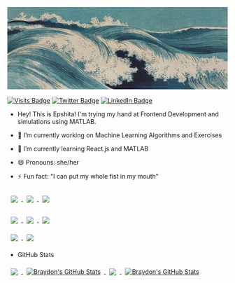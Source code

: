 ![Epshita's GitHub Banner](./banner.jpg)

[![Visits Badge](https://badges.pufler.dev/visits/docilefiasco/docilefiasco)](https://github.com/docilefiasco/)
[![Twitter Badge](https://img.shields.io/badge/Twitter-Profile-informational?style=flat&logo=twitter&logoColor=white&color=1CA2F1)](https://twitter.com/docilefiasco)
[![LinkedIn Badge](https://img.shields.io/badge/LinkedIn-Profile-informational?style=flat&logo=linkedin&logoColor=white&color=0D76A8)](https://www.linkedin.com/in/epshita-chakravarty/)


- Hey! This is Epshita! I'm trying my hand at Frontend Development and simulations using MATLAB.

- 🔭 I’m currently working on Machine Learning Algorithms and Exercises 
- 🌱 I’m currently learning React.js and MATLAB
- 😄 Pronouns: she/her
- ⚡ Fun fact: "I can put my whole fist in my mouth"


<a href="https://github.com/docilefiasco/portfolio">
  <img align="center" style="margin:1rem 0.5rem" src="https://github-readme-stats.vercel.app/api/pin/?username=docilefiasco&repo=portfolio&title_color=ffffff&text_color=c9cacc&icon_color=4AB197&bg_color=1A2B34" />
</a>



<a href="https://github.com/docilefiasco/image-processing">
  <img align="center" style="margin:0.5rem" src="https://github-readme-stats.vercel.app/api/pin/?username=docilefiasco&repo=image-processing&title_color=ffffff&text_color=c9cacc&icon_color=4AB197&bg_color=1A2B34" />
</a>

<a href="https://github.com/braydoncoyer/tailwindcss-v2-dark-mode-template">
  <img align="center" style="margin:1rem 0.5rem" src="https://github-readme-stats.vercel.app/api/pin/?username=braydoncoyer&repo=tailwindcss-v2-dark-mode-template&title_color=ffffff&text_color=c9cacc&icon_color=4AB197&bg_color=1A2B34" />
</a>

<br>

<a href="https://github.com/braydoncoyer/ng-limeade">
  <img align="center" style="margin:0.5rem" src="https://github-readme-stats.vercel.app/api/pin/?username=braydoncoyer&repo=ng-limeade&title_color=ffffff&text_color=c9cacc&icon_color=4AB197&bg_color=1A2B34" />
</a>

<a href="https://github.com/braydoncoyer/officeapi">
  <img align="center" style="margin:0.5rem" src="https://github-readme-stats.vercel.app/api/pin/?username=braydoncoyer&repo=officeapi&title_color=ffffff&text_color=c9cacc&icon_color=4AB197&bg_color=1A2B34" />
</a>

<a href="https://github.com/braydoncoyer/tailwindcss-v2-dark-mode-template">
  <img align="center" style="margin:1rem 0.5rem" src="https://github-readme-stats.vercel.app/api/pin/?username=braydoncoyer&repo=tailwindcss-v2-dark-mode-template&title_color=ffffff&text_color=c9cacc&icon_color=4AB197&bg_color=1A2B34" />
</a>

<br>

<a href="https://github.com/braydoncoyer/ng-limeade">
  <img align="center" style="margin:0.5rem" src="https://github-readme-stats.vercel.app/api/pin/?username=braydoncoyer&repo=ng-limeade&title_color=ffffff&text_color=c9cacc&icon_color=4AB197&bg_color=1A2B34" />
</a>

<a href="https://github.com/braydoncoyer/officeapi">
  <img align="center" style="margin:0.5rem" src="https://github-readme-stats.vercel.app/api/pin/?username=braydoncoyer&repo=officeapi&title_color=ffffff&text_color=c9cacc&icon_color=4AB197&bg_color=1A2B34" />
</a>

- GitHub Stats 

<a href="https://github.com/docilefiasco">
  <img align="center" style="margin:0.5rem" src="https://github-readme-stats.vercel.app/api/top-langs/?username=docilefiasco&hide=html,css&title_color=ffffff&text_color=c9cacc&icon_color=4AB197&bg_color=1A2B34" />
</a>

<a href="https://github.com/docilefiasco">
  <img align="center" style="margin:0.5rem" src="https://github-readme-stats.vercel.app/api?username=docilefiasco&show_icons=true&line_height=27&count_private=true&title_color=ffffff&text_color=c9cacc&icon_color=4AB097&bg_color=1A2B34" alt="Braydon's GitHub Stats" />
</a>

<a href="https://github.com/docilefiasco">
  <img align="center" style="margin:0.5rem" src="https://github-readme-stats.vercel.app/api/top-langs/?username=docilefiasco&hide=html,css&title_color=ffffff&text_color=c9cacc&icon_color=4AB197&bg_color=1A2B34" />
</a>

<a href="https://github.com/docilefiasco">
  <img align="center" style="margin:0.5rem" src="https://github-readme-stats.vercel.app/api?username=docilefiasco&show_icons=true&line_height=27&count_private=true&title_color=ffffff&text_color=c9cacc&icon_color=4AB097&bg_color=1A2B34" alt="Braydon's GitHub Stats" />
</a>
